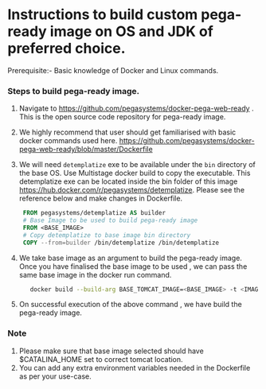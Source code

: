# Instructions to build custom pega-ready image on OS and JDK of preferred choice.

Prerequisite:- Basic knowledge of Docker and Linux commands.


### Steps to build pega-ready image.

  1. Navigate to https://github.com/pegasystems/docker-pega-web-ready . This is the open source code repository for pega-ready image.
  2. We highly recommend that user should get familiarised with basic docker commands used here. https://github.com/pegasystems/docker-pega-web-ready/blob/master/Dockerfile
  3. We will need `detemplatize` exe to be available under the `bin` directory of the base OS. Use Multistage docker build to copy the executable.
     This detemplatize exe can be located inside the bin folder of this image https://hub.docker.com/r/pegasystems/detemplatize. Please see the reference below and make changes in Dockerfile.
     ```Dockerfile
      FROM pegasystems/detemplatize AS builder
      # Base Image to be used to build pega-ready image 
      FROM <BASE_IMAGE>
      # Copy detemplatize to base image bin directory
      COPY --from=builder /bin/detemplatize /bin/detemplatize
     ```
       
  4. We take base image as an argument to build the pega-ready image. Once you have finalised the base image to be used , we can pass the same base image in the docker run command.
      ```bash
         docker build --build-arg BASE_TOMCAT_IMAGE=<BASE_IMAGE> -t <IMAGE_NAME> .
      ```
     
  5. On successful execution of the above command , we have build the pega-ready image.

###  Note
  1. Please make sure that base image selected should have $CATALINA_HOME set to correct tomcat location.
  2. You can add any extra environment variables needed in the Dockerfile as per your use-case.

